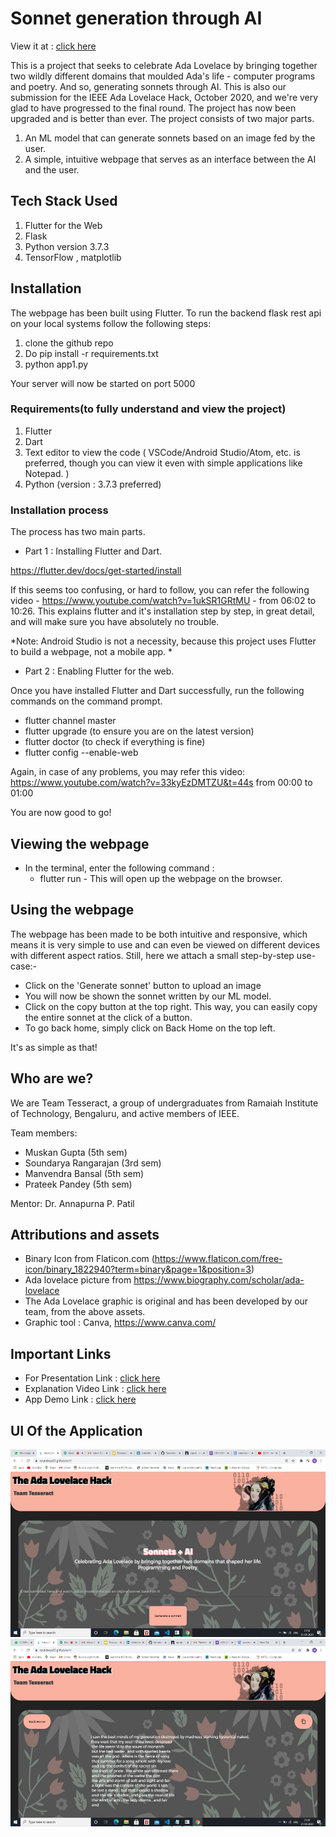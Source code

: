# Sonnet generation through AI
View it at : [click here](https://soundarya03.github.io/#/)

This is a project that seeks to celebrate Ada Lovelace by bringing together two wildly different domains that moulded Ada's life - computer programs and poetry. And so, generating sonnets through AI. This is also our submission for the IEEE Ada Lovelace Hack, October 2020, and we're very glad to have progressed to the final round. The project has now been upgraded and is better than ever. 
The project consists of two major parts.
1. An ML model that can generate sonnets based on an image fed by the user.
2. A simple, intuitive webpage that serves as an interface between the AI and the user.

## Tech Stack Used

1. Flutter for the Web
2. Flask
3. Python version 3.7.3
4. TensorFlow , matplotlib 

## Installation

The webpage has been built using Flutter.
To run the backend flask rest api on your local systems follow the following steps:
1. clone the github repo
2. Do pip install -r requirements.txt
3. python app1.py

Your server will now be started on port 5000

### Requirements(to fully understand and view the project)
1. Flutter
2. Dart
3. Text editor to view the code ( VSCode/Android Studio/Atom, etc. is preferred, though you can view it even with simple applications like Notepad. )
4. Python (version : 3.7.3 preferred)


### Installation process
 The process has two main parts.

- Part 1 : Installing Flutter and Dart.

https://flutter.dev/docs/get-started/install

If this seems too confusing, or hard to follow, you can refer the following video -
https://www.youtube.com/watch?v=1ukSR1GRtMU - from 06:02 to 10:26.
This explains flutter and it's installation step by step, in great detail, and will make sure you have absolutely no trouble.

*Note: Android Studio is not a necessity, because this project uses Flutter to build a webpage, not a mobile app. *

- Part 2 : Enabling Flutter for the web.

Once you have installed Flutter and Dart successfully, run the following commands on the command prompt.
  - flutter channel master
  - flutter upgrade (to ensure you are on the latest version)
  - flutter doctor (to check if everything is fine)
  - flutter config --enable-web
  
  Again, in case of any problems, you may refer this video: https://www.youtube.com/watch?v=33kyEzDMTZU&t=44s from 00:00 to 01:00
  
 You are now good to go! 
 
## Viewing the webpage

- In the terminal, enter the following command : 
  - flutter run -
This will open up the webpage on the browser.

## Using the webpage

The webpage has been made to be both intuitive and responsive, which means it is very simple to use and can even be viewed on different devices with different aspect ratios.
Still, here we attach a small step-by-step use-case:-
- Click on the 'Generate sonnet' button to upload an image
- You will now be shown the sonnet written by our ML model.
- Click on the copy button at the top right. This way, you can easily copy the entire sonnet at the click of a button. 
- To go back home, simply click on Back Home on the top left.

It's as simple as that!

## Who are we?

We are Team Tesseract, a group of undergraduates from Ramaiah Institute of Technology, Bengaluru, and active members of IEEE. 

Team members: 
- Muskan Gupta (5th sem)
- Soundarya Rangarajan (3rd sem)
- Manvendra Bansal (5th sem)
- Prateek Pandey (5th sem)

Mentor:  Dr. Annapurna P. Patil

## Attributions and assets

- Binary Icon from Flaticon.com (https://www.flaticon.com/free-icon/binary_1822940?term=binary&page=1&position=3)
- Ada lovelace picture from https://www.biography.com/scholar/ada-lovelace
- The Ada Lovelace graphic is original and has been developed by our team, from the above assets.
- Graphic tool : Canva, https://www.canva.com/

## Important Links

- For Presentation Link : [click here](https://docs.google.com/presentation/d/18va9S7_D4KlYw5RN6RAyV2DuMSJcuiwQdJEI9H09wOs/edit?usp=drivesdk)
- Explanation Video Link : [click here](https://drive.google.com/file/d/1NlL0UiKMCblmAvWD4AQolPgWiUrnGzrV/view?usp=drivesdk)
- App Demo Link : [click here](https://megabyte98.github.io/)

## UI Of the Application

<img src="images/frontend1.jpeg" height="300">
<img src="images/frontend.jpeg" height="300">


